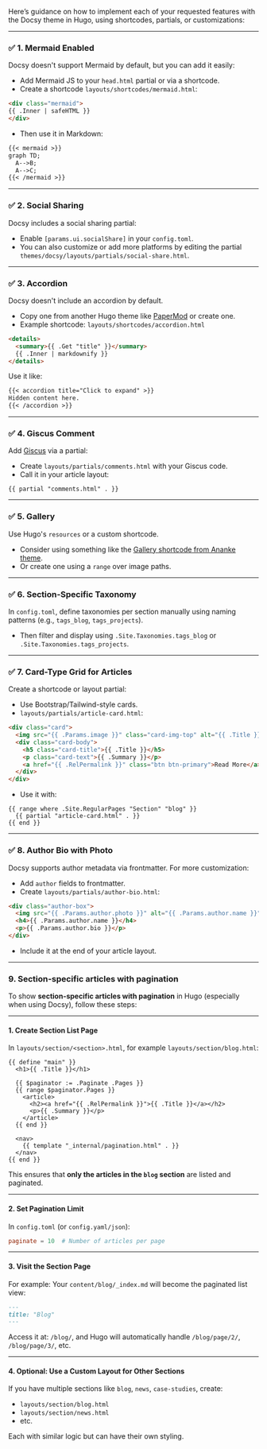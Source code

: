 Here’s guidance on how to implement each of your requested features with the Docsy theme in Hugo, using shortcodes, partials, or customizations:

---

### ✅ 1. **Mermaid Enabled**

Docsy doesn't support Mermaid by default, but you can add it easily:

* Add Mermaid JS to your `head.html` partial or via a shortcode.
* Create a shortcode `layouts/shortcodes/mermaid.html`:

```html
<div class="mermaid">
{{ .Inner | safeHTML }}
</div>
```

* Then use it in Markdown:

```markdown
{{< mermaid >}}
graph TD;
  A-->B;
  A-->C;
{{< /mermaid >}}
```

---

### ✅ 2. **Social Sharing**

Docsy includes a social sharing partial:

* Enable `[params.ui.socialShare]` in your `config.toml`.
* You can also customize or add more platforms by editing the partial `themes/docsy/layouts/partials/social-share.html`.

---

### ✅ 3. **Accordion**

Docsy doesn't include an accordion by default.

* Copy one from another Hugo theme like [PaperMod](https://github.com/adityatelange/hugo-PaperMod) or create one.
* Example shortcode: `layouts/shortcodes/accordion.html`

```html
<details>
  <summary>{{ .Get "title" }}</summary>
  {{ .Inner | markdownify }}
</details>
```

Use it like:

```markdown
{{< accordion title="Click to expand" >}}
Hidden content here.
{{< /accordion >}}
```

---

### ✅ 4. **Giscus Comment**

Add [Giscus](https://giscus.app) via a partial:

* Create `layouts/partials/comments.html` with your Giscus code.
* Call it in your article layout:

```go-html-template
{{ partial "comments.html" . }}
```

---

### ✅ 5. **Gallery**

Use Hugo's `resources` or a custom shortcode.

* Consider using something like the [Gallery shortcode from Ananke theme](https://github.com/theNewDynamic/gohugo-theme-ananke).
* Or create one using a `range` over image paths.

---

### ✅ 6. **Section-Specific Taxonomy**

In `config.toml`, define taxonomies per section manually using naming patterns (e.g., `tags_blog`, `tags_projects`).

* Then filter and display using `.Site.Taxonomies.tags_blog` or `.Site.Taxonomies.tags_projects`.

---

### ✅ 7. **Card-Type Grid for Articles**

Create a shortcode or layout partial:

* Use Bootstrap/Tailwind-style cards.
* `layouts/partials/article-card.html`:

```html
<div class="card">
  <img src="{{ .Params.image }}" class="card-img-top" alt="{{ .Title }}">
  <div class="card-body">
    <h5 class="card-title">{{ .Title }}</h5>
    <p class="card-text">{{ .Summary }}</p>
    <a href="{{ .RelPermalink }}" class="btn btn-primary">Read More</a>
  </div>
</div>
```

* Use it with:

```go-html-template
{{ range where .Site.RegularPages "Section" "blog" }}
  {{ partial "article-card.html" . }}
{{ end }}
```

---

### ✅ 8. **Author Bio with Photo**

Docsy supports author metadata via frontmatter. For more customization:

* Add `author` fields to frontmatter.
* Create `layouts/partials/author-bio.html`:

```html
<div class="author-box">
  <img src="{{ .Params.author.photo }}" alt="{{ .Params.author.name }}">
  <h4>{{ .Params.author.name }}</h4>
  <p>{{ .Params.author.bio }}</p>
</div>
```

* Include it at the end of your article layout.

---

### 9. Section-specific articles with pagination

To show **section-specific articles with pagination** in Hugo (especially when using Docsy), follow these steps:

---

#### 1. **Create Section List Page**

In `layouts/section/<section>.html`, for example `layouts/section/blog.html`:

```go-html-template
{{ define "main" }}
  <h1>{{ .Title }}</h1>

  {{ $paginator := .Paginate .Pages }}
  {{ range $paginator.Pages }}
    <article>
      <h2><a href="{{ .RelPermalink }}">{{ .Title }}</a></h2>
      <p>{{ .Summary }}</p>
    </article>
  {{ end }}

  <nav>
    {{ template "_internal/pagination.html" . }}
  </nav>
{{ end }}
```

This ensures that **only the articles in the `blog` section** are listed and paginated.

---

#### 2. **Set Pagination Limit**

In `config.toml` (or `config.yaml/json`):

```toml
paginate = 10  # Number of articles per page
```

---

#### 3. **Visit the Section Page**

For example:
Your `content/blog/_index.md` will become the paginated list view:

```markdown
---
title: "Blog"
---
```

Access it at: `/blog/`, and Hugo will automatically handle `/blog/page/2/`, `/blog/page/3/`, etc.

---

#### 4. **Optional: Use a Custom Layout for Other Sections**

If you have multiple sections like `blog`, `news`, `case-studies`, create:

* `layouts/section/blog.html`
* `layouts/section/news.html`
* etc.

Each with similar logic but can have their own styling.

